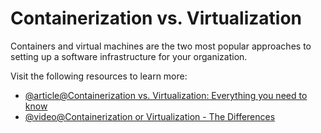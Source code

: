 # Containerization vs. Virtualization

Containers and virtual machines are the two most popular approaches to setting up a software infrastructure for your organization.

Visit the following resources to learn more:

- [@article@Containerization vs. Virtualization: Everything you need to know](https://middleware.io/blog/containerization-vs-virtualization/)
- [@video@Containerization or Virtualization - The Differences ](https://www.youtube.com/watch?v=1WnDHitznGY)
